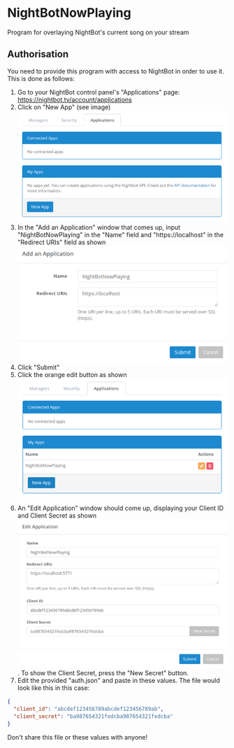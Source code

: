 # NightBotNowPlaying
Program for overlaying NightBot's current song on your stream 

## Authorisation
You need to provide this program with access to NightBot in order to use it. This is done as follows:
1. Go to your NightBot control panel's "Applications" page: https://nightbot.tv/account/applications
2. Click on "New App" (see image) ![](res/applications_page.png)
3. In the "Add an Application" window that comes up, input "NightBotNowPlaying" in the "Name" field and "https://localhost" in the "Redirect URIs" field as shown ![](res/applications_add.png)
4. Click "Submit"
5. Click the orange edit button as shown ![](res/applications_page_2.png)
6. An "Edit Application" window should come up, displaying your Client ID and Client Secret as shown ![](res/applications_edit.png). To show the Client Secret, press the "New Secret" button.
7. Edit the provided "auth.json" and paste in these values. The file would look like this in this case:
```json
{
  "client_id": "abcdef123456789abcdef123456789ab",
  "client_secret": "ba987654321fedcba987654321fedcba"
}
```
Don't share this file or these values with anyone!